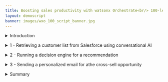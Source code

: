```yaml
---
title: Boosting sales productivity with watsonx Orchestrate<br/> 100-level live demo
layout: demoscript
banner: images/wxo_100_script_banner.jpg
---
```


<span id="top"></span>

<details markdown="1">

<summary>Introduction</summary>

Today we’ll see how watsonx Orchestrate uses conversational AI to help sales professionals be more productive.

Insurance sales agents spend their days doing many tasks while constantly switching between multiple applications. Much of their time is spent taking care of existing clients, but an important part of being a sales agent is finding new customers.<br/><br/>

Prior to watsonx Orchestrate, agents in an insurance office dedicated a few hours per week to sending prospecting emails for upsell and cross-sell. The steps of this process are: 
1.	Search Salesforce for customers that meet certain cross-sell criteria.
2.	Determine the best cross-sell products to offer each customer.
3.	Send a customized email to each customer.

Let’s look at how watsonx Orchestrate can assist agents in performing this sequence of tasks. <br/><br/>

Let's get started.

<br/>
</details>

<p/>

<details markdown="1">

<summary>1 - Retrieving a customer list from Salesforce using conversational AI</summary>

<br/>

| **1.1** | **Invoke a Salesforce skill using natural language** |
| :--- | :--- |
| **Narration** | A common task for an insurance agent is to periodically search the Salesforce CRM for customers with recent life changes and identify upsell/cross-sell opportunities. Traditionally this task involves creating custom Salesforce reports and downloading them offline for manual review by the agent.<br/><br/> In Orchestrate, the agent invokes the Salesforce task using the simple natural language phrase: "Write upsell email to customers". Orchestrate uses AI to understand our intent and peform the correct action, even when the request phrase is ambiguous.|
| **Action** &nbsp; 1.1.1 | Type the natural language command **'Write upsell email to customers'** (1) and click the **Send arrow** (2) in the chat window.<br/><img src="images/1-1-1.png" width="800" /> |
| **Narration** | Orchestrate runs the Salesforce task by connecting in the backend to an API that queries multiple data fields and retrieves a list of customers with recent life changes. The returned customer data is neatly displayed in a table within Orchestrate's chat interface.<br/><br/>The agent reviews the list of customers and pursues a cross-sell opportunity with John Collins who has a child that is about to turn twenty-six. In the US, twenty-six is a milestone requiring children to acquire independent health insurance coverage (other countries set different age limits for various family milestones).|
| **Action** &nbsp; 1.1.2 | Select **John Collins** (1) from the table and click **Apply** (2) in the chat window. <br/> <img src="images/1-1-2.png" width="800" /> |

<br/>

**[Go to top](#place1)**

<br/><br/>

</details>

<p/>

<details markdown="1">

<summary>2 - Running a decision engine for a recommendation</summary>

<br/>

| **2.1** | **Identify products for cross-sell / upsell** |
| :--- | :--- |
| **Narration** | The next task is to determine which products to recommend for the selected customer.<br/><br/> The customer details from Salesforce are automatically submitted into Orchestrate's built-in decision engine and the upsell recommendations are displayed.<br/>
Behind the scenes, the recommendation engine applied business logic using many different factors specific to this customer, such as the child’s age, pre-existing conditions, and current coverage.<br/><br/>In the case of John Collins, the decision engine recommends three health insurance plans suitable for his child: Bronze-level Marketplace Plan, Silver-level Marketplace Plan and Short-term Health Insurance.| 
| **Action** &nbsp; 2.1.1 | Highlight the three insurance plans recommended by the decision skill.<br/><img src="images/2-1-1.png" width="800" /> |
<br/>

**[Go to top](#place1)**

<br/><br/>

</details>

<p/>

<details markdown="1">

<summary>3 - Sending a personalized email for athe cross-sell opportunity</summary>

<br/>

| **3.1** | **Use generative AI to write a personalized email** |
| :--- | :--- |
| **Narration** | Personalized emails increase the likelihood of conversion. watsonx Orchestrate uses one of IBM's Large Language Models (LLMs) via the watsonx.ai platform to generate a targeted email for the selected customer.<br/> Perfecting the AI prompt to generate a properly formatted email is typically a time-consuming activity, however, Orchestrate automatically inserts a pre-written AI prompt for the agent which includes dynamically inserted customer data in the prompt input field.|
| **Action** &nbsp; 3.1.1 | In the prompt field, **highlight** the input text with embedded recommended products to show how the prompt has been populated using data taken from the decision engine.<br/> <img src="images/3-1-1.png" width="800" /> |
| **Action** &nbsp; 3.1.2 |  <br/> <img src="images/3-1-2.png" width="800" /> |

<br/>

| **3.2** | **Use the Microsoft Outlook sill to send a personalized email** |
| :--- | :--- |
| **Narration** | Orchestrate launches its out-of-the-box Microsoft Outlook skill to send an email without the agent needing to open their email client. In addition to pre-populating the **To** and **Subject** fields, Orchestrate automatically inserts the AI-generated text into the **body** field.|
| **Action** &nbsp; 3.2.1 | Review the email and show the customer the text generated by watsonx.ai that was automatically inserted into the **body** field.<br/> <img src="images/3-1-4.png" width="800" />|
| **Action** &nbsp; 3.2.2 | Change the email address in the **To** (1) field to your own email. Scroll down and click **Apply** (2) in the watsonx Orchestrate chat window. <br/> <img src="images/3-1-3.png" width="800" /> <br/>|

 
<br/>

**[Go to top](#place1)**

<br/><br/>

</details>

<p/>

<details markdown="1">

<summary>Summary</summary>

<br/> 
Using watsonx Orchestrate as their AI assistant, the insurance agent had everything they needed to automate their daily repetitive task of sending a cross-sell email to an existing customer. The agent used Orchestrate's natural language chat environment to interact conversationally and perform actions in only five minutes.

Orchestrate also eliminated the need to manually move data between systems by providing a catalog of pre-built skills that are connected to different backend applications. The agent boosted their productivity by executing a series of skills sequentially within Orchestrate's single unified interface.

Thank you for attending today’s presentation.

**[Go to top](#place1)**

<br/><br/>

</details>